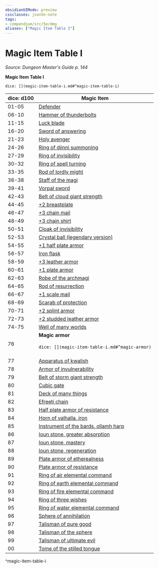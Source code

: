 ```yaml
---
obsidianUIMode: preview
cssclasses: json5e-note
tags:
- compendium/src/5e/dmg
aliases: ["Magic Item Table I"]
---
```

# Magic Item Table I
*Source: Dungeon Master's Guide p. 144* 

**Magic Item Table I**

`dice: [](magic-item-table-i.md#^magic-item-table-i)`

| dice: d100 | Magic Item |
|------------|------------|
| 01-05 | [Defender](compendium/items/defender.md) |
| 06-10 | [Hammer of thunderbolts](compendium/items/hammer-of-thunderbolts.md) |
| 11-15 | [Luck blade](compendium/items/luck-blade.md) |
| 16-20 | [Sword of answering](compendium/items/sword-of-answering.md) |
| 21-23 | [Holy avenger](compendium/items/holy-avenger.md) |
| 24-26 | [Ring of djinni summoning](compendium/items/ring-of-djinni-summoning.md) |
| 27-29 | [Ring of invisibility](compendium/items/ring-of-invisibility.md) |
| 30-32 | [Ring of spell turning](compendium/items/ring-of-spell-turning.md) |
| 33-35 | [Rod of lordly might](compendium/items/rod-of-lordly-might.md) |
| 36-38 | [Staff of the magi](compendium/items/staff-of-the-magi.md) |
| 39-41 | [Vorpal sword](compendium/items/vorpal-sword.md) |
| 42-43 | [Belt of cloud giant strength](compendium/items/belt-of-cloud-giant-strength.md) |
| 44-45 | [+2 breastplate](compendium/items/2-armor.md) |
| 46-47 | [+3 chain mail](compendium/items/3-armor.md) |
| 48-49 | [+3 chain shirt](compendium/items/3-armor.md) |
| 50-51 | [Cloak of invisibility](compendium/items/cloak-of-invisibility.md) |
| 52-53 | [Crystal ball (legendary version)](compendium/items/crystal-ball-legendary-version.md) |
| 54-55 | [+1 half plate armor](compendium/items/1-armor.md) |
| 56-57 | [Iron flask](compendium/items/iron-flask.md) |
| 58-59 | [+3 leather armor](compendium/items/3-armor.md) |
| 60-61 | [+1 plate armor](compendium/items/1-armor.md) |
| 62-63 | [Robe of the archmagi](compendium/items/robe-of-the-archmagi.md) |
| 64-65 | [Rod of resurrection](compendium/items/rod-of-resurrection.md) |
| 66-67 | [+1 scale mail](compendium/items/1-armor.md) |
| 68-69 | [Scarab of protection](compendium/items/scarab-of-protection.md) |
| 70-71 | [+2 splint armor](compendium/items/2-armor.md) |
| 72-73 | [+2 studded leather armor](compendium/items/2-armor.md) |
| 74-75 | [Well of many worlds](compendium/items/well-of-many-worlds.md) |
| 76 | **Magic armor**<br /><br />`dice: [](magic-item-table-i.md#^magic-armor)`<br /><br />| dice: 1d12 |  |<br />|------------|--|<br />| 1-2 | [+2 half plate armor](compendium/items/2-armor.md) |<br />| 3-4 | [+2 plate armor](compendium/items/2-armor.md) |<br />| 5-6 | [+3 studded leather armor](compendium/items/3-armor.md) |<br />| 7-8 | [+3 breastplate](compendium/items/3-armor.md) |<br />| 9-10 | [+3 splint armor](compendium/items/3-armor.md) |<br />| 11 | [+3 half plate armor](compendium/items/3-armor.md) |<br />| 12 | [+3 plate armor](compendium/items/3-armor.md) |<br />^magic-armor |
| 77 | [Apparatus of kwalish](compendium/items/apparatus-of-kwalish.md) |
| 78 | [Armor of invulnerability](compendium/items/armor-of-invulnerability.md) |
| 79 | [Belt of storm giant strength](compendium/items/belt-of-storm-giant-strength.md) |
| 80 | [Cubic gate](compendium/items/cubic-gate.md) |
| 81 | [Deck of many things](compendium/items/deck-of-many-things.md) |
| 82 | [Efreeti chain](compendium/items/efreeti-chain.md) |
| 83 | [Half plate armor of resistance](compendium/items/armor-of-resistance.md) |
| 84 | [Horn of valhalla, iron](compendium/items/horn-of-valhalla-iron.md) |
| 85 | [Instrument of the bards, ollamh harp](compendium/items/instrument-of-the-bards-ollamh-harp.md) |
| 86 | [Ioun stone, greater absorption](compendium/items/ioun-stone-greater-absorption.md) |
| 87 | [Ioun stone, mastery](compendium/items/ioun-stone-mastery.md) |
| 88 | [Ioun stone, regeneration](compendium/items/ioun-stone-regeneration.md) |
| 89 | [Plate armor of etherealness](compendium/items/plate-armor-of-etherealness.md) |
| 90 | [Plate armor of resistance](compendium/items/armor-of-resistance.md) |
| 91 | [Ring of air elemental command](compendium/items/ring-of-air-elemental-command.md) |
| 92 | [Ring of earth elemental command](compendium/items/ring-of-earth-elemental-command.md) |
| 93 | [Ring of fire elemental command](compendium/items/ring-of-fire-elemental-command.md) |
| 94 | [Ring of three wishes](compendium/items/ring-of-three-wishes.md) |
| 95 | [Ring of water elemental command](compendium/items/ring-of-water-elemental-command.md) |
| 96 | [Sphere of annihilation](compendium/items/sphere-of-annihilation.md) |
| 97 | [Talisman of pure good](compendium/items/talisman-of-pure-good.md) |
| 98 | [Talisman of the sphere](compendium/items/talisman-of-the-sphere.md) |
| 99 | [Talisman of ultimate evil](compendium/items/talisman-of-ultimate-evil.md) |
| 00 | [Tome of the stilled tongue](compendium/items/tome-of-the-stilled-tongue.md) |
^magic-item-table-i